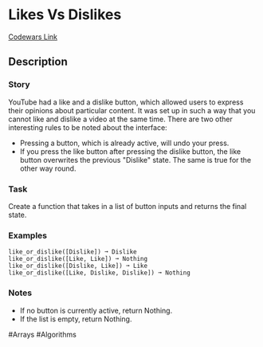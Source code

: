 # Likes Vs Dislikes

[Codewars Link](https://www.codewars.com/kata/62ad72443809a4006998218a/python)

## Description

### Story

YouTube had a like and a dislike button, which allowed users to express their opinions about particular content. It was set up in such a way that you cannot like and dislike a video at the same time. There are two other interesting rules to be noted about the interface:

- Pressing a button, which is already active, will undo your press.
- If you press the like button after pressing the dislike button, the like button overwrites the previous "Dislike" state. The same is true for the other way round.

### Task

Create a function that takes in a list of button inputs and returns the final state.

### Examples

```
like_or_dislike([Dislike]) ➞ Dislike
like_or_dislike([Like, Like]) ➞ Nothing
like_or_dislike([Dislike, Like]) ➞ Like
like_or_dislike([Like, Dislike, Dislike]) ➞ Nothing
```

### Notes

- If no button is currently active, return Nothing.
- If the list is empty, return Nothing.

#Arrays #Algorithms